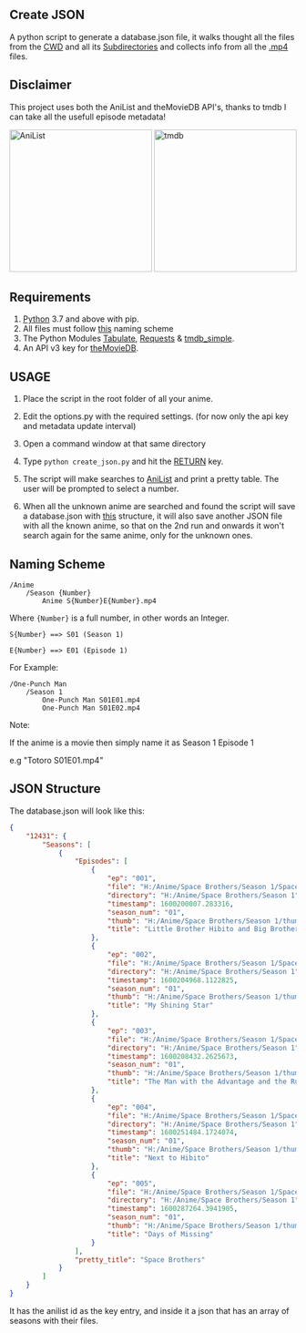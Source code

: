 ## Create JSON

A python script to generate a database.json file, it walks thought all the files from the [CWD](https://en.wikipedia.org/wiki/Working_directory) and all its [Subdirectories](https://www.computerhope.com/jargon/s/subdirec.htm) and collects info from all the [.mp4](https://en.wikipedia.org/wiki/MPEG-4_Part_14) files.

## Disclaimer
This project uses both the AniList and theMovieDB API's, thanks to tmdb I can take all the usefull episode metadata!

<img src="https://i.imgur.com/Ak72T73.png" alt="AniList" width=250 height=250> <img src="https://www.themoviedb.org/assets/2/v4/logos/v2/blue_square_1-5bdc75aaebeb75dc7ae79426ddd9be3b2be1e342510f8202baf6bffa71d7f5c4.svg" alt="tmdb" width=250 height=250>

## Requirements

1. [Python](https://www.python.org/) 3.7 and above with pip.
2. All files must follow [this](#Naming-Scheme) naming scheme
3. The Python Modules [Tabulate](https://pypi.org/project/tabulate/), [Requests](https://pypi.org/project/requests/) & [tmdb_simple](https://pypi.org/project/tmdbsimple/).
4. An API v3 key for [theMovieDB](https://www.themoviedb.org/settings/api).



## USAGE

1. Place the script in the root folder of all your anime.

2. Edit the options.py with the required settings. (for now only the api key and metadata update interval)

3. Open a command window at that same directory

4. Type ``python create_json.py`` and hit the [RETURN](https://pc.net/helpcenter/answers/keyboard_return_key#:~:text=The%20Return%20key%20has%20the,paper%20to%20the%20next%20line) key.

5. The script will make searches to [AniList](https://anilist.co) and print a pretty table. The user will be prompted to select a number.

6. When all the unknown anime are searched and found the script will save a database.json with [this](#JSON-Structure) structure, it will also save another JSON file with all the known anime, so that on the 2nd run and onwards it won't search again for the same anime, only for the unknown ones.




## Naming Scheme

```
/Anime
	/Season {Number}
		Anime S{Number}E{Number}.mp4
```

Where ``{Number}`` is a full number, in other words an Integer.

```
S{Number} ==> S01 (Season 1)

E{Number} ==> E01 (Episode 1)
```

For Example:

```
/One-Punch Man
	/Season 1
		One-Punch Man S01E01.mp4
		One-Punch Man S01E02.mp4
```


Note:

If the anime is a movie then simply name it as Season 1 Episode 1


e.g "Totoro S01E01.mp4"


## JSON Structure

The database.json will look like this:

```json
{
    "12431": {
        "Seasons": [
            {
                "Episodes": [
                    {
                        "ep": "001",
                        "file": "H:/Anime/Space Brothers/Season 1/Space Brothers S01E001.mp4",
                        "directory": "H:/Anime/Space Brothers/Season 1",
                        "timestamp": 1600200007.283316,
                        "season_num": "01",
                        "thumb": "H:/Anime/Space Brothers/Season 1/thumbs/12431_thumbnail_001.jpg",
                        "title": "Little Brother Hibito and Big Brother Mutta"
                    },
                    {
                        "ep": "002",
                        "file": "H:/Anime/Space Brothers/Season 1/Space Brothers S01E002.mp4",
                        "directory": "H:/Anime/Space Brothers/Season 1",
                        "timestamp": 1600204968.1122825,
                        "season_num": "01",
                        "thumb": "H:/Anime/Space Brothers/Season 1/thumbs/12431_thumbnail_002.jpg",
                        "title": "My Shining Star"
                    },
                    {
                        "ep": "003",
                        "file": "H:/Anime/Space Brothers/Season 1/Space Brothers S01E003.mp4",
                        "directory": "H:/Anime/Space Brothers/Season 1",
                        "timestamp": 1600208432.2625673,
                        "season_num": "01",
                        "thumb": "H:/Anime/Space Brothers/Season 1/thumbs/12431_thumbnail_003.jpg",
                        "title": "The Man with the Advantage and the Running Female Doctor"
                    },
                    {
                        "ep": "004",
                        "file": "H:/Anime/Space Brothers/Season 1/Space Brothers S01E004.mp4",
                        "directory": "H:/Anime/Space Brothers/Season 1",
                        "timestamp": 1600251484.1724074,
                        "season_num": "01",
                        "thumb": "H:/Anime/Space Brothers/Season 1/thumbs/12431_thumbnail_004.jpg",
                        "title": "Next to Hibito"
                    },
                    {
                        "ep": "005",
                        "file": "H:/Anime/Space Brothers/Season 1/Space Brothers S01E005.mp4",
                        "directory": "H:/Anime/Space Brothers/Season 1",
                        "timestamp": 1600287264.3941905,
                        "season_num": "01",
                        "thumb": "H:/Anime/Space Brothers/Season 1/thumbs/12431_thumbnail_005.jpg",
                        "title": "Days of Missing"
                    }
                ],
                "pretty_title": "Space Brothers"
            }
        ]
    }
}
```

It has the anilist id as the key entry, and inside it a json that has an array of seasons with their files.
